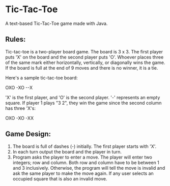 # Tic-Tac-Toe

A text-based Tic-Tac-Toe game made with Java.

## Rules:

Tic-tac-toe is a two-player board game. The board is 3 x 3. The first player puts 'X' on the board and the second player puts 'O'. Whoever places three of the same mark either horizontally, vertically, or diagonally wins the game. If the board is full at the end of 9 moves and there is no winner, it is a tie.

Here's a sample tic-tac-toe board:

OXO
-XO
--X

'X' is the first player, and 'O' is the second player. '-' represents an empty square. If player 1 plays "3 2", they win the game since the second column has three 'X's:

OXO
-XO
-XX



## Game Design:

1. The board is full of dashes (-) initially. The first player starts with 'X'.
2. In each turn output the board and the player in turn.
3. Program asks the player to enter a move. The player will enter two integers; row and column. Both row and column have to be between 1 and 3 inclusively. Otherwise, the program will tell the move is invalid and ask the same player to make the move again. If any user selects an occupied square that is also an invalid move.
